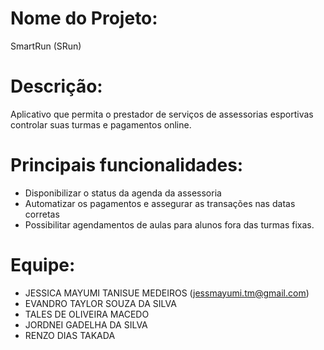 # Nome do Projeto:
SmartRun (SRun)
#  Descrição:
Aplicativo que permita o prestador de serviços de assessorias esportivas
controlar suas turmas e pagamentos online.
#  Principais funcionalidades:
* Disponibilizar o status da agenda da assessoria
* Automatizar os pagamentos e assegurar as transações nas datas corretas
* Possibilitar agendamentos de aulas para alunos fora das turmas fixas.
#  Equipe: 
* JESSICA MAYUMI TANISUE MEDEIROS (jessmayumi.tm@gmail.com)
* EVANDRO TAYLOR SOUZA DA SILVA
* TALES DE OLIVEIRA MACEDO
* JORDNEI GADELHA DA SILVA
* RENZO DIAS TAKADA
